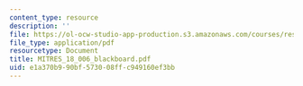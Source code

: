 ```yaml
---
content_type: resource
description: ''
file: https://ol-ocw-studio-app-production.s3.amazonaws.com/courses/res-18-006-calculus-revisited-single-variable-calculus-fall-2010/e1a370b990bf573008ffc949160ef3bb_MITRES_18_006_blackboard.pdf
file_type: application/pdf
resourcetype: Document
title: MITRES_18_006_blackboard.pdf
uid: e1a370b9-90bf-5730-08ff-c949160ef3bb
---
```

